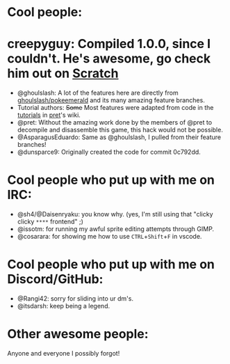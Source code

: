 # Cool people:

# creepyguy: Compiled 1.0.0, since I couldn't. He's awesome, go check him out on [Scratch](https://scratch.mit.edu/users/creepyguy256/)

- @ghoulslash: A lot of the features here are directly from [ghoulslash/pokeemerald](https://github.com/ghoulslash/pokeemerald.git) and its many amazing feature branches.
- Tutorial authors: ~~Some~~ Most features were adapted from code in the [tutorials](https://github.com/pret/pokeemerald/wiki/Tutorials/) in [pret](https://github.com/pret/)'s wiki.
- @pret: Without the amazing work done by the members of @pret to decompile and disassemble this game, this hack would not be possible.
- @AsparagusEduardo: Same as @ghoulslash, I pulled from their feature branches!
- @dunsparce9: Originally created the code for commit 0c792dd.


# Cool people who put up with me on IRC:

- @sh4/@Daisenryaku: you know why. (yes, I'm still using that "clicky clicky ```****``` frontend" ;)
- @issotm: for running my awful sprite editing attempts through GIMP.
- @cosarara: for showing me how to use `CTRL`+`Shift`+`F` in vscode.

# Cool people who put up with me on Discord/GitHub:
- @Rangi42: sorry for sliding into ur dm's.
- @itsdarsh: keep being a legend.


# Other awesome people:

Anyone and everyone I possibly forgot!
